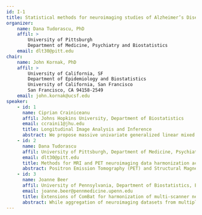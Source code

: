```yaml
---
id: I-1
title: Statistical methods for neuroimaging studies of Alzheimer’s Disease
organizer:
    name: Dana Tudorascu, PhD
    affil: > 
        University of Pittsburgh
        Department of Medicine, Psychiatry and Biostatistics
    email: dlt30@pitt.edu
chair:
    name: John Kornak, PhD
    affil: > 
        University of California, SF
        Department of Epidemiology and Biostatistics
        University of California, San Francisco
        San Francisco, CA 94158-2549
    email: john.kornak@ucsf.edu
speaker:
    - id: 1
      name: Ciprian Crainiceanu
      affil: Johns Hopkins University, Department of Biostatistics
      email: ccraini1@jhu.edu
      title: Longitudinal Image Analysis and Inference
      abstract: We propose massive univariate generalized linear mixed effects models for studies that collect images at multiple visit. Joint inference for fixed effects is conducted using bootstrap of study participants while for random effects we use leave-one-in bootstrap. For conducting inference and sample size calculation we propose to use the upstrap, which samples with replacement either more or fewer samples than the original sample size.
    - id: 2
      name: Dana Tudorascu
      affil: University of Pittsburgh, Department of Medicine, Psychiatry and Biostatistics.
      email: dlt30@pitt.edu
      title: Methods for MRI and PET neuroimaging data harmonization across different scanners in Alzheimer Disease.
      abstract: Positron Emission Tomography (PET) and Structural Magnetic Resonance Imaging (MRI) are two imaging modalities that are frequently used in studies of Alzheimer’s Disease (AD).  [11C]Pittsburgh Compound B (PiB) PET standardized uptake value ratio (SUVR), play a crucial role in studying the progression of AD in the elderly, autosomal dominant AD mutation carriers and Down Syndrome populations. Harmonization of these multimodal imaging studies collected at multiple sites presents a challenging problem. The focus of this work was to investigate an intensity normalization method, Removal of Artificial Voxel Effect by Linear regression (RAVEL) (Fortin et al., 2016), followed by a data harmonization technique, ComBat (Fortin et al., 2018). Effects on cortical thickness, MR-based quantification of [11C]PiB SUVR and a neuraradiological study of accuracy of AD related ROI segmentations, were evaluated. We found that RAVEL/ ComBat combination was most effective at MRI harmonization. Large differences observed in effect sizes suggest that combining data from different sites/scanners should be properly addressed.
    - id: 3
      name: Joanne Beer
      affil: University of Pennsylvania, Department of Biostatistics, Epidemiology and Informatics. 
      email: joanne.beer@pennmedicine.upenn.edu
      title: Extensions of ComBat for harmonization of multi-scanner neuroimaging data in an Alzheimer’s Disease Neuroimaging Initiative dataset
      abstract: While aggregation of neuroimaging datasets from multiple sites and scanners presents opportunities for larger sample sizes and increased statistical power, it also presents challenges due to systematic scanner effects. In this talk we present several recent extensions of ComBat (Combatting Batch Effects when Combining Batches), a harmonization method originally developed for genomics and later adapted to cross-sectional neuroimaging data. Specifically, we discuss ComBat extended to linear mixed effects models (longitudinal ComBat), generalized additive (mixed) models (ComBatGA(M)M), and harmonization of covariance (CovBat). Using structural MRI data from 663 participants in the Alzheimer’s Disease Neuroimaging Initiative (ADNI) study, we demonstrate the presence of scanner-related effects on the means, variances, and covariance of cortical thickness measures across brain atlas regions. We discuss situations where ComBat increases statistical power, helps control type I error rate, and yields better classification and prediction performance than unharmonized data.
---
```

